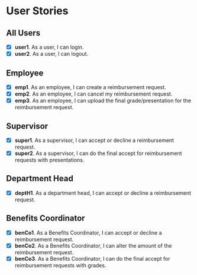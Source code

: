 # User Stories

## All Users
- [x] **user1**. As a user, I can login.
- [x] **user2**. As a user, I can logout.

## Employee
- [x] **emp1**. As an employee, I can create a reimbursement request.
- [x] **emp2**. As an employee, I can cancel my reimbursement request.
- [x] **emp3**. As an employee, I can upload the final grade/presentation for the reimbursement request. 

## Supervisor
- [x] **super1**. As a supervisor, I can accept or decline a reimbursement request.
- [x] **super2**. As a supervisor, I can do the final accept for reimbursement requests with presentations.

## Department Head
- [x] **deptH1**. As a department head, I can accept or decline a reimbursement request.

## Benefits Coordinator
- [x] **benCo1**. As a Benefits Coordinator, I can accept or decline a reimbursement request.
- [x] **benCo2**. As a Benefits Coordinator, I can alter the amount of the reimbursement request.
- [x] **benCo3**. As a Benefits Coordinator, I can do the final accept for reimbursement requests with grades.